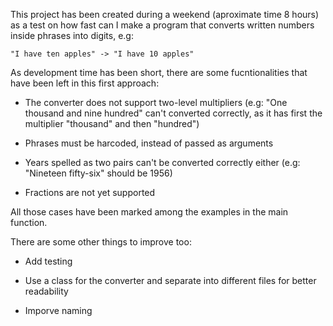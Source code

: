 This project has been created during a weekend (aproximate time 8 hours) as a test on how fast can I make a program that converts written numbers inside phrases into digits, e.g:

    "I have ten apples" -> "I have 10 apples"

As development time has been short, there are some fucntionalities that have been left in this first approach:

* The converter does not support two-level multipliers (e.g: "One thousand and nine hundred" can't converted correctly, as it has first the multiplier "thousand" and then "hundred")

* Phrases must be harcoded, instead of passed as arguments

* Years spelled as two pairs can't be converted correctly either (e.g: "Nineteen fifty-six" should be 1956)

* Fractions are not yet supported

All those cases have been marked among the examples in the main function.

There are some other things to improve too:

* Add testing

* Use a class for the converter and separate into different files for better readability

* Imporve naming
